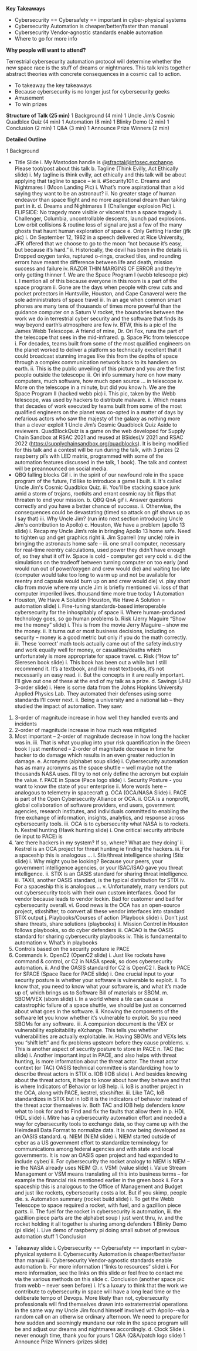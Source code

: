 **Key Takeaways**
-	Cybersecurity == Cybersafety == important in cyber-physical systems
-	Cybersecurity Automation is cheaper/better/faster than manual
-	Cybersecurity Vendor-agnostic standards enable automation
-	Where to go for more info

**Why people will want to attend?**

Terrestrial cybersecurity automation protocol will determine whether the new space race is the stuff of dreams or nightmares. This talk knits together abstract theories with concrete consequences in a cosmic call to action.
-	To takeaway the key takeaways
-	Because cybersecurity is no longer just for cybersecurity geeks
-	Amusement
-	To win prizes

**Structure of Talk (25 min)**
1 Background (4 min)
1 Uncle Jim’s Cosmic Quadblox Quiz (4 min)
1 Automation (8 min)
1 Blinky Demo (2 min)
1 Conclusion (2 min)
1 Q&A (3 min)
1 Announce Prize Winners (2 min)

**Detailed Outline**

1 Background
   *	Title Slide
i.	My Mastodon handle is @sfractal@infosec.exchange. Please toot/post about this talk
b.	Tagline (Think Evilly, Act Ethically slide)
i.	My tagline is think evilly, act ethically and this talk will be about applying that tagline to space – ie
ii.	#Security101
c.	Dreams and Nightmares  I (Moon Landing Pic)
i.	What’s more aspirational than a kid saying they want to be an astronaut?
ii.	No greater stage of human endeavor than space flight and no more aspirational dream than taking part in it.
d.	Dreams and Nightmares  II (Challenger explosion Pic)
i.	FLIPSIDE: No tragedy more visible or visceral than a space tragedy
ii.	Challenger, Columbia, uncontrollable descents, launch pad explosions. Low orbit collisions & routine loss of signal are just a few of the many ghosts that haunt human exploration of space
e.	Only Getting Harder (jfk pic)
i.	On September 12, 1962 in a speech delivered at Rice University, JFK offered that we choose to go to the moon “not because it’s easy, but because it’s hard.”
ii.	Historically, the devil has been in the details
iii.	Dropped oxygen tanks, ruptured o-rings, cracked tiles, and rounding errors have meant the difference between life and death, mission success and failure
iv.	RAZOR THIN MARGINS OF ERROR and they’re only getting thinner
f.	We are the Space Program I (webb telescope pic)
i.	I mention all of this because everyone in this room is a part of the space program
ii.	Gone are the days when people with crew cuts and pocket protectors in Huntsville, Houston, and Cape Canaveral were the sole administrators of space travel
iii.	In an age when common smart phones are many tens of thousands of times more powerful than the guidance computer on a Saturn V rocket, the boundaries between the work we do in terrestrial cyber security and the software that finds its way beyond earth’s atmosphere are few
iv.	BTW, this is a pic of the James Webb Telescope. A friend of mine, Dr. Ori Fox, runs the part of the telescope that sees in the mid-infrared.
g.	Space Pic from telescope
i.	For decades, teams built from some of the most qualified engineers on the planet worked to deliver a platform so technically excellent that it could broadcast stunning images like this from the depths of space through a complex communication network back to its handlers on earth.
ii.	This is the public unveiling of this picture and you are the first people outside the telescope
iii.	Ori info summary here on how many computers, much software, how much open source … in telescope
iv.	More on the telescope in a minute, but did you know
h.	We are the Space Program II (hacked webb pic)
i.	This pic, taken by the Webb telescope, was used by hackers to distribute malware.
ii.	Which means that decades of work executed by teams built from some of the most qualified engineers on the planet was co-opted in a matter of days by nefarious actors who saw the majesty of the galaxy as nothing more than a clever exploit
1 Uncle Jim’s Cosmic Quadblock Quiz
Aside to reviewers. QuadBlockQuiz is a game on the web developed for Supply Chain Sandbox at RSAC 2021 and reused at BSidesLV 2021 and RSAC 2022 (https://supplychainsandbox.org/quadblocks). It is being modified for this talk and a contest will be run during the talk, with 3 prizes (2 raspberry pi’s with LED matrix, programmed with some of the automation features discussed in the talk, 1 book). The talk and contest will be preannounced on social media.
   *	QBQ falling blocks Gif
i.	in the spirit of our newfound role in the space program of the future, I'd like to introduce a game I built.
ii.	It's called Uncle Jim's Cosmic Quadblox Quiz.
iii.	You'll be stacking space junk amid a storm of trojans, rootkits and errant cosmic ray bit flips that threaten to end your mission.
b.	QBQ QnA gif
i.	Answer questions correctly and you have a better chance of success.
ii.	Otherwise, the consequences could be devastating (timed so attack on gif shows up as I say that)
iii.	Why Uncle Jim? (run into next section introducing Uncle Jim's contribution to Apollo)
c.	Houston, We have a problem (apollo 13 slide)
i.	Recap my Uncle Jim’s role in bringing Apollo 13 home safe. Need to tighten up and get graphics right
ii.	Jim Sparrell (my uncle) role in bringing the astronauts home safe –
iii.	one small computer, necessary for real-time reentry calculations, used power they didn't have enough of, so they shut it off
iv.	Space is cold - computer got very cold
v.	did the simulations on the tradeoff between turning computer on too early (and would run out of power/oxygen and crew would die) and waiting too late (computer would take too long to warm up and not be available for reentry and capsule would burn up on and crew would die)
vi.	play short clip from movie where my uncle Jim is briefly mentioned
vii.	loss of that computer imperiled lives. thousand time more true today
1 Automation
   *	Houston, We Have A Solution (Houston, We Have A Solution = automation slide)
i.	Fine-tuning standards-based interoperable cybersecurity for the inhospitably of space
ii.	Where human-produced technology goes, so go human problems
b.	Risk (Jerry Maguire “Show me the money” slide)
i.	This is from the movie Jerry Maguire – show me the money.
ii.	It turns out or most business decisions, including on security – money is a good metric but only if you do the math correctly.
iii.	These ‘correct’ math tools actually came out of the safety industry and work equally well for money, or casualties/deaths which unfortunately is more appropriate for space travel.
c.	Risk (“How to” Sieresen book slide)
i.	This book has been out a while but I still recommend it. It’s a textbook, and like most textbooks, it’s not necessarily an easy read.
ii.	But the concepts in it are really important. I’ll give out one of these at the end of my talk as a prize.
d.	Savings (JHU 3-order slide)
i.	Here is some data from the Johns Hopkins University Applied Physics Lab. They automated their defenses using some standards I’ll  cover next.
ii.	Being a university and a national lab – they studied the impact of automation. They saw:
1.	3-order of magnitude increase in how well they handled events and incidents
2.	2-order of magnitude increase in how much was mitigated
3.	Most important – 2-order of magnitude decrease in how long the hacker was in.
iii.	That is what you plug into your risk quantification in the Green book I just mentioned – 2-order of magnitude decrease in time for hacker to do damage which results in an even greater reduction in damage.
e.	Acronyms (alphabet soup slide)
i.	Cybersecurity automation has as many acronyms as the space shuttle – well maybe not the thousands NASA uses. I’ll try to not only define the acronym but explain the value.
f.	PACE in Space (Pace logo slide)
i.	Security Posture - you want to know the state of your enterprise
ii.	More words here – analogous to telemetry in spacecraft
g.	OCA (OCA/NASA Slide)
i.	PACE is part of the Open Cybersecurity Alliance or OCA.
ii.	OCA is a nonprofit, global collaboration of software providers, end users, government agencies, research institutes, and individuals committed to enabling the free exchange of information, insights, analytics, and response across cybersecurity tools.
iii.	OCA is to cybersecurity what NASA is to rockets.
h.	Kestrel hunting (Hawk hunting slide)
i.	One critical security attribute (ie input to PACE) is
1.	‘are there hackers in my system? If so, where? What are they doing’
ii.	Kestrel is an OCA project for threat hunting ie finding the hackers.
iii.	For a spaceship this is analogous …
i.	Stix/threat intelligence sharing (Stix slide)
i.	Why might you be looking? Because your peers, your government intelligence agencies, or your ISAC/ISAO gave you threat intelligence.
ii.	STIX is an OASIS standard for sharing threat intelligence.
iii.	TAXII, another OASIS standard, is the typical distribution for STIX
iv.	For a spaceship this is analogous …
v.	Unfortunately, many vendors put out cybersecurity tools with their own custom interfaces. Good for vendor because leads to vendor lockin. Bad for customer and bad for cybersecurity overall.
vi.	Good news is the OCA has an open-source project, stixshifter, to convert all these vendor interfaces into standard STIX output
j.	Playbooks/Courses of action (Playbook slide)
i.	Don’t just share threats, share solutions (playbooks)
ii.	Mission Control in Houston follows playbooks, so do cyber defenders
iii.	CACAO is the OASIS standard for sharing cybersecurity playbooks
iv.	This is fundamental to automation
v.	What’s in playbooks
1.	Controls based on the security posture ie PACE
2.	Commands
k.	OpenC2 (OpenC2 slide)
i.	Just like rockets have command & control, or C2 in NASA speak, so does cybersecurity automation.
ii.	And the OASIS standard for C2 is OpenC2
l.	Back to PACE for SPACE (Space Race for PACE slide)
i.	One crucial input to your security posture is whether your software is vulnerable to exploit.
ii.	To know that, you need to know what your software is, and what it’s made up of, which brings us to Software Bill of materials or SBOM.
m.	SBOM/VEX (sbom slide)
i.	In a world where a tile can cause a catastrophic failure of a space shuttle, we should be just as concerned about what goes in the software.
ii.	Knowing the components of the software let you know whether it’s vulnerable to exploit. So you need SBOMs for any software.
iii.	A companion document is the VEX or vulnerability exploitability eXchange. This tells you whether vulnerabilities are actually exploitable.
iv.	Having SBOMs and VEXs lets you “shift left” and fix problems upsteam before they cause problems.
v.	This is another aspect of security posture to store in PACE
n.	TAC (tac slide)
i.	Another important input in PACE, and also helps with threat hunting, is more information about the threat actor. The threat actor context (or TAC) OASIS technical committee is standardizing how to describe threat actors in STIX
o.	IOB (IOB slide)
i.	And besides knowing about the threat actors, it helps to know about how they behave and that is where Indicators of Behavior or IoB help.
ii.	IoB is another project in the OCA, along with PACE, kestrel, stixshifter.
iii.	Like TAC, IoB standardizes in STIX but in IoB it is the indicators of behavior instead of the threat actor themselves
iv.	Both TAC and IOB help defenders know what to look for and to Find and fix the faults that allow them in
p.	HDL (HDL slide)
i.	Mitre has a cybersecurity automation effort and needed a way for cybersecurity tools to exchange data, so they came up with the Heimdeall Data Format to normalize data. It is now being developed as an OASIS standard.
q.	NIEM (NIEM slide)
i.	NIEM started outside of cyber as a US government effort to standardize terminology for communications among federal agencies and with state and local governments. It is now an OASIS open project and had expanded to include cyber/
ii.	For cybersecurity the rocket analogy to NIEM is NIEM – ie the NASA already uses NEIM 😊.
r.	VSMI (value slide)
i.	Value Stream Management or VSM means translating all this into business terms – for example the financial risk mentioned earlier in the green book
ii.	For a spaceship this is analogous to the Office of Management and Budget and just like rockets, cybersecurity costs a lot. But if you skimp, people die.
s.	Automation summary (rocket build slide)
i.	To get the Webb Telescope to space required a rocket, with fuel, and a gazillion piece parts.
ii.	The fuel for the rocket in cybersecurity is automation,
iii.	the gazillion piece parts are the alphabet soup I just went thru,
iv.	and the rocket holding it all together is sharing among defenders
1 Blinky Demo (pi slide)
i.	Live demo of raspberry pi doing small subset of previous automation stuff
1 Conclusion
   *	Takeaway slide
i.	Cybersecurity == Cybersafety == important in cyber-physical systems
ii.	Cybersecurity Automation is cheaper/better/faster than manual
iii.	Cybersecurity Vendor-agnostic standards enable automation
b.	For more information (“links to resources” slide)
i.	For more information, see the links on this slide or feel free to contact me via the various methods on this slide
c.	Conclusion (another space pic from webb – never seen before)
i.	It's a luxury to think that the work we contribute to cybersecurity in space will have a long lead time or the deliberate tempo of Devops. More likely than not, cybersecurity professionals will find themselves drawn into extraterrestrial operations in the same way my Uncle Jim found himself involved with Apollo--via a random call on an otherwise ordinary afternoon. We need to prepare for how sudden and seemingly mundane our role in the space program will be and adjust our dreams and nightmares accordingly.
d.	Clock Slide
i.	never enough time, thank you for yours
1 Q&A (Q&A/patch logo slide)
1 Announce Prize Winners (prizes slide)
